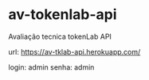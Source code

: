 # av-tokenlab-api
Avaliação tecnica tokenLab API

url: https://av-tklab-api.herokuapp.com/

login: admin
senha: admin
